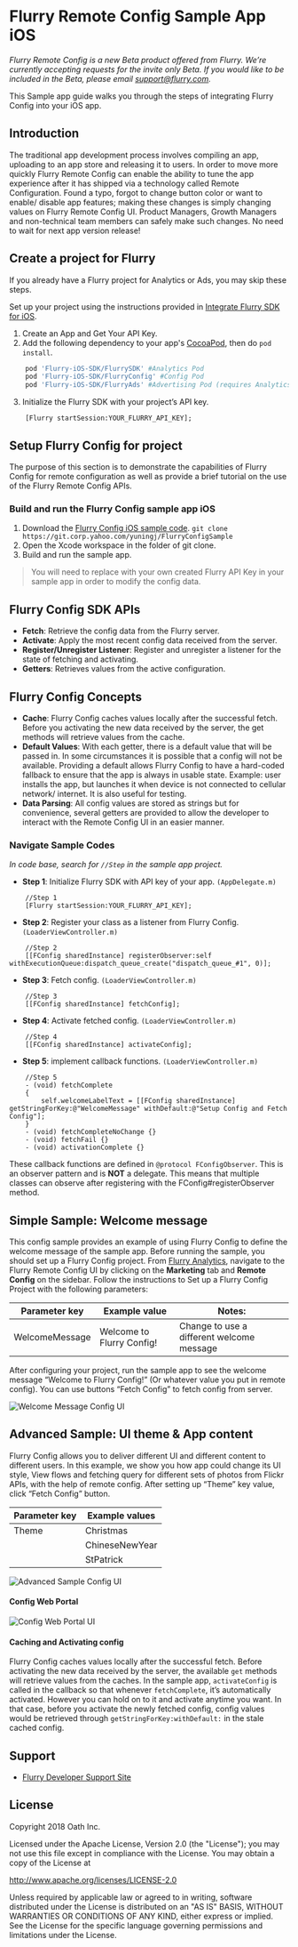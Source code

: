 Flurry Remote Config Sample App iOS
==============================

_Flurry Remote Config is a new Beta product offered from Flurry.
We’re currently accepting requests for the invite only Beta.
If you would like to be included in the Beta, please email support@flurry.com._

This Sample app guide walks you through the steps of integrating Flurry Config into your iOS app.

Introduction
------------

The traditional app development process involves compiling an app, uploading to
an app store and releasing it to users. In order to move more quickly
Flurry Remote Config can enable the ability to tune the app experience after
it has shipped via a technology called Remote Configuration. Found a typo,
forgot to change button color or want to enable/ disable app features;
making these changes is simply changing values on Flurry Remote Config UI.
Product Managers, Growth Managers and non-technical team members can safely
make such changes. No need to wait for next app version release!

Create a project for Flurry
---------------

If you already have a Flurry project for Analytics or Ads, you may skip these steps.

Set up your project using the instructions provided in
[Integrate Flurry SDK for iOS](https://developer.yahoo.com/flurry/docs/integrateflurry/ios/).

1. Create an App and Get Your API Key.
2. Add the following dependency to your app's [CocoaPod](https://cocoapods.org/), then do `pod install`.
```ruby
    pod 'Flurry-iOS-SDK/FlurrySDK' #Analytics Pod
    pod 'Flurry-iOS-SDK/FlurryConfig' #Config Pod
    pod 'Flurry-iOS-SDK/FlurryAds' #Advertising Pod (requires Analytics)
```
3. Initialize the Flurry SDK with your project’s API key.
```objc
    [Flurry startSession:YOUR_FLURRY_API_KEY];
```

Setup Flurry Config for project
---------------

The purpose of this section is to demonstrate the capabilities of Flurry Config for
remote configuration as well as provide a brief tutorial on the use of
the Flurry Remote Config APIs.

### Build and run the Flurry Config sample app iOS

1. Download the [Flurry Config iOS sample code](https://git.corp.yahoo.com/yuningj/FlurryConfigSample).
	`git clone https://git.corp.yahoo.com/yuningj/FlurryConfigSample`
2. Open the Xcode workspace in the folder of git clone.
3. Build and run the sample app.
> You will need to replace with your own created Flurry API Key in your sample app
  in order to modify the config data.

Flurry Config SDK APIs
--------------

* **Fetch**: Retrieve the config data from the Flurry server.
* **Activate**: Apply the most recent config data received from the server.
* **Register/Unregister Listener**: Register and unregister a listener for the state of
  fetching and activating.
* **Getters**: Retrieves values from the active configuration.


Flurry Config Concepts
--------------

* **Cache**: Flurry Config caches values locally after the successful fetch.
  Before you activating the new data received by the server, the get methods
  will retrieve values from the cache.
* **Default Values**: With each getter, there is a default value that will be passed in.
  In some circumstances it is possible that a config will not be available. Providing
  a default allows Flurry Config to have a hard-coded fallback to ensure that the app
  is always in usable state. Example: user installs the app, but launches it when device
  is not connected to cellular network/ internet. It is also useful for testing.
* **Data Parsing**: All config values are stored as strings but for convenience,
  several getters are provided to allow the developer to interact with
  the Remote Config UI in an easier manner.

### Navigate Sample Codes
_In code base, search for `//Step` in the sample app project._

* **Step 1**: Initialize Flurry SDK with API key of your app. `(AppDelegate.m)`
```objc
    //Step 1
    [Flurry startSession:YOUR_FLURRY_API_KEY];
```

* **Step 2**: Register your class as a listener from Flurry Config. `(LoaderViewController.m)`
```objc
    //Step 2
    [[FConfig sharedInstance] registerObserver:self withExecutionQueue:dispatch_queue_create("dispatch_queue_#1", 0)];
```

* **Step 3**: Fetch config. `(LoaderViewController.m)`
```objc
    //Step 3
    [[FConfig sharedInstance] fetchConfig];
```

* **Step 4**: Activate fetched config. `(LoaderViewController.m)`
```objc
    //Step 4
    [[FConfig sharedInstance] activateConfig];
```

* **Step 5**: implement callback functions. `(LoaderViewController.m)`
```objc
    //Step 5
    - (void) fetchComplete
    {
        self.welcomeLabelText = [[FConfig sharedInstance] getStringForKey:@"WelcomeMessage" withDefault:@"Setup Config and Fetch Config"];
    }
    - (void) fetchCompleteNoChange {}
    - (void) fetchFail {}
    - (void) activationComplete {}
```

These callback functions are defined in `@protocol FConfigObserver`. This is an observer pattern and is **NOT** a delegate. This means that multiple classes can observe after registering with the FConfig#registerObserver method.


Simple Sample: Welcome message
--------------

This config sample provides an example of using Flurry Config to define the welcome message
of the sample app. Before running the sample, you should set up a Flurry Config project.
From [Flurry Analytics](https://y.flurry.com), navigate to the Flurry Remote Config UI
by clicking on the **Marketing** tab and **Remote Config** on the sidebar. Follow the
instructions to Set up a Flurry Config Project with the following parameters:

| Parameter key      | Example value             | Notes:                                    |
|--------------------|---------------------------|-------------------------------------------|
| WelcomeMessage     | Welcome to Flurry Config! | Change to use a different welcome message |

After configuring your project, run the sample app to see the welcome message “Welcome to Flurry Config!” (Or whatever value you put in remote config). You can use buttons “Fetch Config” to fetch config from server.

![Welcome Message Config UI](docs/SimpleExample.png "Welcome Message Config UI")


Advanced Sample: UI theme & App content
--------------

Flurry Config allows you to deliver different UI and different content to different users. In this example, we show you how app could change its UI style, View flows and fetching query for different sets of photos from Flickr APIs, with the help of remote config. After setting up “Theme” key value, click “Fetch Config” button.

| Parameter key      | Example values            |
|--------------------|---------------------------|
| Theme              | Christmas		 |
|		     | ChineseNewYear		 |
|		     | StPatrick		 |


![Advanced Sample Config UI](docs/AdvancedExample.png "Advanced Sample Config UI")



#### Config Web Portal
![Config Web Portal UI](docs/ConfigPortal.png "Config Web Portal UI")

#### Caching and Activating config

Flurry Config caches values locally after the successful fetch. Before activating the new data received by the server, the available `get` methods will retrieve values from the caches.
In the sample app, `activateConfig` is called in the callback so that whenever `fetchComplete`, it’s automatically activated. However you can hold on to it and activate anytime you want. In that case, before you activate the newly fetched config, config values would be retrieved through `getStringForKey:withDefault:` in the stale cached config. 

Support
-------

- [Flurry Developer Support Site](https://developer.yahoo.com/flurry/docs/)

License
-------

Copyright 2018 Oath Inc.

Licensed under the Apache License, Version 2.0 (the "License");
you may not use this file except in compliance with the License.
You may obtain a copy of the License at

  http://www.apache.org/licenses/LICENSE-2.0

Unless required by applicable law or agreed to in writing, software
distributed under the License is distributed on an "AS IS" BASIS,
WITHOUT WARRANTIES OR CONDITIONS OF ANY KIND, either express or implied.
See the License for the specific language governing permissions and
limitations under the License.
